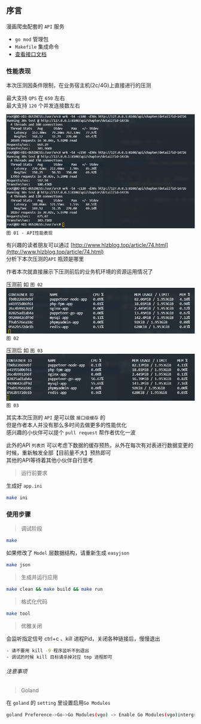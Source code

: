 ## 序言

漫画爬虫配套的 `API` 服务  

* `go mod` 管理包
* `Makefile` 集成命令
* [查看接口文档](http://api_puppeteer.doc.hlzblog.top/)  

### 性能表现
本次压测因条件限制，在业务宿主机(2c/4G)上直接进行的压测  

最大支持 `QPS` 在 `650` 左右  
最大支持 `120` 个并发连接数左右  

![](doc/readme_performance.png)  
`图 01 - API性能表现`  

有兴趣的读者朋友可以通过 [http://www.hlzblog.top/article/74.html](http://www.hlzblog.top/article/74.html)  
分析下本次压测的`API` 瓶颈是哪里  

作者本次就直接展示下压测前后的业务机环境的资源运用情况了  

压测前 如 `图 02`
![](doc/before.png)  
`图 02`  

压测后 如 `图 03`
![](doc/after.png)  
`图 03`  

其实本次压测的 `API` 是可以做 `接口级缓存` 的  
但是作者本人并没有那么多时间去做更多的性能优化  
感兴趣的小伙伴可以提个 `pull request` 帮作者优化一波  

此外的API
`列表页` 可以考虑下数据的缓存预热，从外在每次有对表进行数据变更的时候，重新触发全部【目前量不大】预热即可  
其他的API等待着其他小伙伴自行思考  

> 运行前要求

生成好 `app.ini`  

~~~bash
make ini
~~~

### 使用步骤

> 调试阶段

~~~bash
make
~~~


如果修改了 `Model` 层数据结构，请重新生成 `easyjson` 
~~~bash
make json
~~~

> 生成并运行应用

~~~bash
make clean && make build && make run
~~~

> 格式化代码

~~~bash
make tool
~~~

> 优雅关闭

会监听指定信号 ctrl+c 、kill 进程Pid，关闭各种链接后，慢慢退出  

~~~bash
- 请不要用 kill -9 程序监听不到退出
- 调试的时候 kill 目标请杀掉对应 tmp 进程即可 
~~~


###### 注意事项

> Goland

在 `goland` 的 `setting` 里设置启用`Go Modules`  

~~~bash
goland Preference->Go->Go Modules(vgo) -> Enable Go Modules(vgo)intergration
~~~